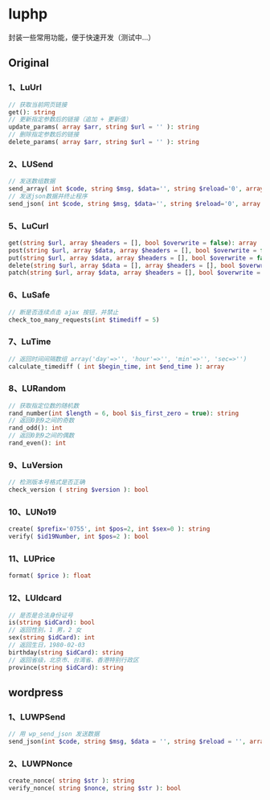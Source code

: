# luphp

封装一些常用功能，便于快速开发（测试中...）

## Original

### 1、LuUrl
 
````php
// 获取当前网页链接
get(): string
// 更新指定参数后的链接（追加 + 更新值）
update_params( array $arr, string $url = '' ): string
// 删除指定参数后的链接
delete_params( array $arr, string $url = '' ): string
````

### 2、LUSend

````php
// 发送数组数据
send_array( int $code, string $msg, $data='', string $reload='0', array $newArr=array() ): array
// 发送json数据并终止程序
send_json( int $code, string $msg, $data='', string $reload='0', array $newArr=array() )
````

### 5、LuCurl

````php
get(string $url, array $headers = [], bool $overwrite = false): array
post(string $url, array $data, array $headers = [], bool $overwrite = false): array
put(string $url, array $data, array $headers = [], bool $overwrite = false): array
delete(string $url, array $data = [], array $headers = [], bool $overwrite = false): array
patch(string $url, array $data, array $headers = [], bool $overwrite = false): array
````

### 6、LuSafe

````php
// 断是否连续点击 ajax 按钮，并禁止
check_too_many_requests(int $timediff = 5)
````

### 7、LuTime

````php
// 返回时间间隔数组 array('day'=>'', 'hour'=>'', 'min'=>'', 'sec=>'')
calculate_timediff ( int $begin_time, int $end_time ): array
````

### 8、LURandom

````php
// 获取指定位数的随机数
rand_number(int $length = 6, bool $is_first_zero = true): string
// 返回0到9之间的奇数
rand_odd(): int
// 返回0到9之间的偶数
rand_even(): int
````

### 9、LuVersion

````php
// 检测版本号格式是否正确
check_version ( string $version ): bool
````

### 10、LUNo19

````php
create( $prefix='0755', int $pos=2, int $sex=0 ): string
verify( $id19Number, int $pos=2 ): bool
````

### 11、LUPrice

````php
format( $price ): float
````

### 12、LUIdcard
````php
// 是否是合法身份证号
is(string $idCard): bool
// 返回性别，1 男，2 女
sex(string $idCard): int
// 返回生日，1980-02-03
birthday(string $idCard): string
// 返回省级，北京市、台湾省、香港特别行政区
province(string $idCard): string
````

## wordpress


### 1、LUWPSend
````php
// 用 wp_send_json 发送数据
send_json(int $code, string $msg, $data = '', string $reload = '', array $newArr = [], int $flags = 0)
````

### 2、LUWPNonce

````php
create_nonce( string $str ): string
verify_nonce( string $nonce, string $str ): bool
````
